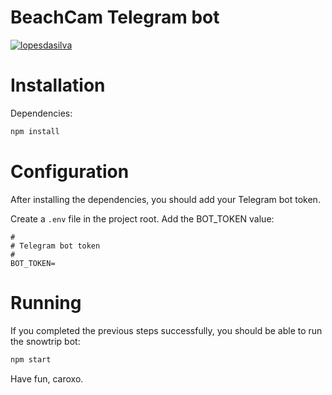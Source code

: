 # BeachCam Telegram bot

[![lopesdasilva](https://circleci.com/gh/lopesdasilvatelegram-surf-bot.svg?style=svg)](https://app.circleci.com/pipelines/github/lopesdasilva/telegram-surf-bot)

# Installation
Dependencies:
```sh
npm install
```

# Configuration
After installing the dependencies, you should add your Telegram bot token.

Create a `.env` file in the project root.
Add the BOT_TOKEN value:

```
#
# Telegram bot token
#
BOT_TOKEN=
```

# Running
If you completed the previous steps successfully, you should be able to run the snowtrip bot:

```sh
npm start
```

Have fun, caroxo.
